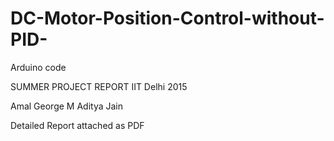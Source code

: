 # DC-Motor-Position-Control-without-PID-
Arduino code


SUMMER PROJECT REPORT 
IIT Delhi 2015

Amal George M
Aditya Jain

Detailed Report attached as PDF
